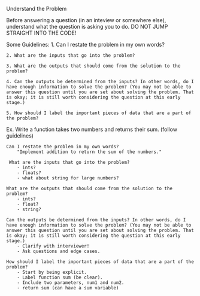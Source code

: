 Understand the Problem

Before answering a question (in an inteview or somewhere else), understand what the question is asking you to do. DO NOT JUMP STRAIGHT INTO THE CODE!

Some Guidelines:
    1. Can I restate the problem in my own words?

    2. What are the inputs that go into the problem?

    3. What are the outputs that should come from the solution to the problem?

    4. Can the outputs be determined from the inputs? In other words, do I have enough information to solve the problem? (You may not be able to answer this question until you are set about solving the problem. That is okay; it is still worth considering the question at this early stage.)

    5. How should I label the important pieces of data that are a part of the problem?

Ex.
    Write a function takes two numbers and returns their sum. (follow guidelines)

    Can I restate the problem in my own words?
        "Implement addition to return the sum of the numbers."

     What are the inputs that go into the problem?
        - ints?
        - floats?
        - what about string for large numbers?
    
    What are the outputs that should come from the solution to the problem?
        - ints?
        - float?
        - string?

    Can the outputs be determined from the inputs? In other words, do I have enough information to solve the problem? (You may not be able to answer this question until you are set about solving the problem. That is okay; it is still worth considering the question at this early stage.)
        - Clarify with interviewer!
        - Ask questions and edge cases.
    
    How should I label the important pieces of data that are a part of the problem?
        - Start by being explicit.
        - Label function sum (be clear).
        - Include two parameters, num1 and num2.
        - return sum (can have a sum variable)
     



